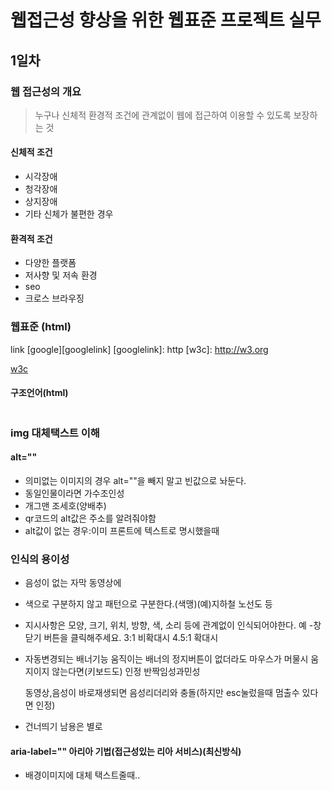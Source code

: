 # 웹접근성 향상을 위한 웹표준 프로젝트 실무
## 1일차 
### 웹 접근성의 개요
> 누구나 신체적 환경적 조건에 관계없이 웹에 접근하여 이용할 수 있도록 보장하는 것
#### 신체적 조건
+ 시각장애
+ 청각장애
+ 상지장애
+ 기타 신체가 불편한 경우
#### 환격적 조건
+ 다양한 플랫폼
+ 저사향 및 저속 환경
+ seo
+ 크로스 브라우징

### 웹표준 (html)
link [google][googlelink]
[googlelink]: http
[w3c]: http://w3.org

[w3c](http://w3.org)
#### 구조언어(html)
```

```

### img 대체택스트 이해
#### alt=""
+ 의미없는 이미지의 경우 alt=""을 빼지 말고 빈값으로 놔둔다.
+ 동일인물이라면 가수조인성
+ 개그맨 조세호(양배추)
+ qr코드의 alt값은 주소를 알려줘야함
+ alt값이 없는 경우:이미 프론트에 텍스트로 명시했을때

### 인식의 용이성
+ 음성이 없는 자막 동영상에 
+ 색으로 구분하지 않고 패턴으로 구분한다.(색맹)(예)지하철 노선도 등
+ 지시사항은 모양, 크기, 위치, 방향, 색, 소리 등에 관계없이 인식되어야한다.
  예 -창닫기 버튼을 클릭해주세요.
  3:1 비확대시
  4.5:1 확대시
+ 자동변경되는 배너기능
    움직이는 배너의 정지버튼이 없더라도 마우스가 머물시 움지이지 않는다면(키보드도) 인정
    반짝임성과민성

  동영상,음성이 바로재생되면 음성리더리와 충돌(하지만 esc눌렀을때 멈출수 있다면 인정)
+ 건너띄기 남용은 별로


#### aria-label="" 아리아 기법(접근성있는 리아 서비스)(최신방식)
+ 배경이미지에 대체 택스트줄때..



